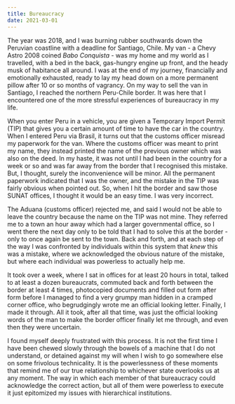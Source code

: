 ```yaml
---
title: Bureaucracy
date: 2021-03-01
---
```


The year was 2018, and I was burning rubber southwards down the Peruvian coastline with a deadline for Santiago, Chile. My van - a Chevy Astro 2008 coined *Babo Conquista* - was my home and my world as I travelled, with a bed in the back, gas-hungry engine up front, and the heady musk of habitance all around. I was at the end of my journey, financially and emotionally exhausted, ready to lay my head down on a more permanent pillow after 10 or so months of vagrancy. On my way to sell the van in Santiago, I reached the northern Peru-Chile border. It was here that I encountered one of the more stressful experiences of bureaucracy in my life.

When you enter Peru in a vehicle, you are given a Temporary Import Permit (TIP) that gives you a certain amount of time to have the car in the country. When I entered Peru via Brasil, it turns out that the customs officer misread my paperwork for the van. Where the customs officer was meant to print my name, they instead printed the name of the previous owner which was also on the deed. In my haste, it was not until I had been in the country for a week or so and was far away from the border that I recognised this mistake. But, I thought, surely the inconvenience will be minor. All the permanent paperwork indicated that I was the owner, and the mistake in the TIP was fairly obvious when pointed out. So, when I hit the border and saw those SUNAT offices, I thought it would be an easy time. I was very incorrect.

The Aduana (customs officer) rejected me, and said I would not be able to leave the country because the name on the TIP was not mine. They referred me to a town an hour away which had a larger governmental office, so I went there the next day only to be told that I had to solve this at the border - only to once again be sent to the town. Back and forth, and at each step of the way I was confronted by individuals within this system that *knew* this was a mistake, where we acknowledged the obvious nature of the mistake, but where each individual was powerless to actually help me.

It took over a week, where I sat in offices for at least 20 hours in total, talked to at least a dozen bureaucrats, commuted back and forth between the border at least 4 times, photocopied documents and filled out form after form before I managed to find a very grumpy man hidden in a cramped corner office, who  begrudgingly wrote me an official looking letter. Finally, I made it through. All it took, after all that time, was just the official looking words of the man to make the border officer finally let me through, and even then they were uncertain.

I found myself deeply frustrated with this process. It is not the first time I have been chewed slowly through the bowels of a machine that I do not understand, or detained against my will when I wish to go somewhere else on some frivolous technicality. It is the powerlessness of these moments that remind me of our true relationship to whichever state overlooks us at any moment. The way in which each member of that bureaucracy could acknowledge the correct action, but all of them were powerless to execute it just epitomized my issues with hierarchical institutions.